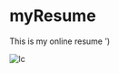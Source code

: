 # myResume
This is my online resume ')

![lc](https://stats.justsong.cn/api/leetcode?username=araragi222)
